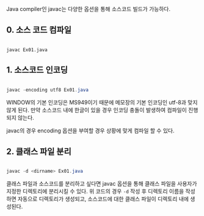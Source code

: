 
Java compiler인 javac는 다양한 옵션을 통해 소스코드 빌드가 가능하다.


## 0. 소스 코드 컴파일

```batch

javac Ex01.java

```


## 1. 소스코드 인코딩

``` java

javac -encoding utf8 Ex01.java

```

WINDOW의 기본 인코딩은 MS949이기 때문에 메모장의 기본 인코딩인 utf-8과 맞지 않게 된다. 만약 소스코드 내에 한글이 있을 경우 인코딩 충돌이 발생하여 컴파일이 진행되지 않는다. 

javac의 경우 encoding 옵션을 부여할 경우 상황에 맞게 컴파일 할 수 있다.


## 2. 클래스 파일 분리

``` java

javac -d <dirname> Ex01.java

```

클래스 파일과 소스코드를 분리하고 싶다면 javac 옵션을 통해 클래스 파일을 사용자가 지정한 디렉토리에 분리시킬 수 있다. 위 코드의 경우 `-d`  작성 후 디렉토리 이름을 작성하면 자동으로 디렉토리가 생성되고, 소스코드에 대한 클래스 파일이 디렉토리 내에 생성된다.
